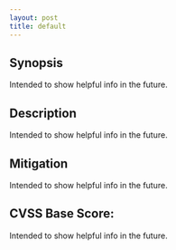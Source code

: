 ```yaml
---
layout: post
title: default
---
```

<!---
Not Applicable
-->
Synopsis
---------------
Intended to show helpful info in the future.

Description
-----------------
Intended to show helpful info in the future.

Mitigation
---------------
Intended to show helpful info in the future.

CVSS Base Score:
----------------------------
Intended to show helpful info in the future.